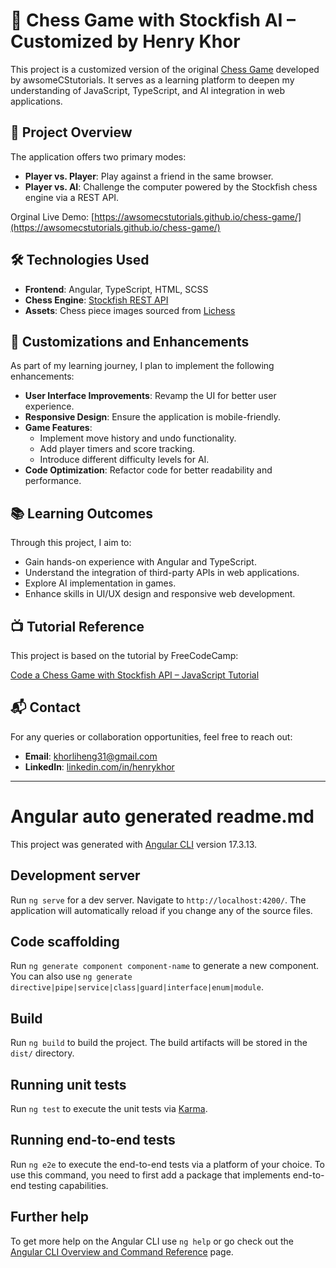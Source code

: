 # 🧠 Chess Game with Stockfish AI – Customized by Henry Khor

This project is a customized version of the original [Chess Game](https://github.com/awsomeCStutorials/chess-game) developed by awsomeCStutorials. It serves as a learning platform to deepen my understanding of JavaScript, TypeScript, and AI integration in web applications.

## 🎯 Project Overview

The application offers two primary modes:

- **Player vs. Player**: Play against a friend in the same browser.
- **Player vs. AI**: Challenge the computer powered by the Stockfish chess engine via a REST API.

Orginal Live Demo: [https://awsomecstutorials.github.io/chess-game/](https://awsomecstutorials.github.io/chess-game/)

## 🛠️ Technologies Used

- **Frontend**: Angular, TypeScript, HTML, SCSS
- **Chess Engine**: [Stockfish REST API](https://stockfish.online/)
- **Assets**: Chess piece images sourced from [Lichess](https://github.com/lichess-org)

## 🧩 Customizations and Enhancements

As part of my learning journey, I plan to implement the following enhancements:

- **User Interface Improvements**: Revamp the UI for better user experience.
- **Responsive Design**: Ensure the application is mobile-friendly.
- **Game Features**:
  - Implement move history and undo functionality.
  - Add player timers and score tracking.
  - Introduce different difficulty levels for AI.
- **Code Optimization**: Refactor code for better readability and performance.

## 📚 Learning Outcomes

Through this project, I aim to:

- Gain hands-on experience with Angular and TypeScript.
- Understand the integration of third-party APIs in web applications.
- Explore AI implementation in games.
- Enhance skills in UI/UX design and responsive web development.

## 📺 Tutorial Reference

This project is based on the tutorial by FreeCodeCamp:

[Code a Chess Game with Stockfish API – JavaScript Tutorial](https://www.youtube.com/watch?v=fJIsqZmQVZQ)

## 📬 Contact

For any queries or collaboration opportunities, feel free to reach out:

- **Email**: khorliheng31@gmail.com
- **LinkedIn**: [linkedin.com/in/henrykhor](https://www.linkedin.com/in/li-heng-khor-a6769b20b/)

---

# Angular auto generated readme.md

This project was generated with [Angular CLI](https://github.com/angular/angular-cli) version 17.3.13.

## Development server

Run `ng serve` for a dev server. Navigate to `http://localhost:4200/`. The application will automatically reload if you change any of the source files.

## Code scaffolding

Run `ng generate component component-name` to generate a new component. You can also use `ng generate directive|pipe|service|class|guard|interface|enum|module`.

## Build

Run `ng build` to build the project. The build artifacts will be stored in the `dist/` directory.

## Running unit tests

Run `ng test` to execute the unit tests via [Karma](https://karma-runner.github.io).

## Running end-to-end tests

Run `ng e2e` to execute the end-to-end tests via a platform of your choice. To use this command, you need to first add a package that implements end-to-end testing capabilities.

## Further help

To get more help on the Angular CLI use `ng help` or go check out the [Angular CLI Overview and Command Reference](https://angular.io/cli) page.